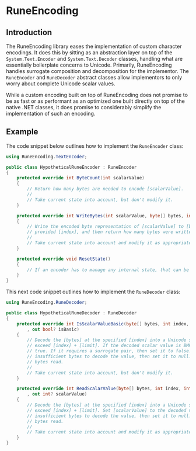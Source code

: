 ﻿<!--
    Copyright 2023 William Swartzendruber

    To the extent possible under law, the person who associated CC0 with this file has waived
    all copyright and related or neighboring rights to this file.

    You should have received a copy of the CC0 legalcode along with this work. If not, see
    <http://creativecommons.org/publicdomain/zero/1.0/>.

    SPDX-License-Identifier: CC0-1.0
-->

# RuneEncoding

## Introduction

The RuneEncoding library eases the implementation of custom character encodings. It does this by
sitting as an abstraction layer on top of the `System.Text.Encoder` and `System.Text.Decoder`
classes, handling what are essentially boilerplate concerns to Unicode. Primarily, RuneEncoding
handles surrogate composition and decomposition for the implementor. The `RuneEncoder` and
`RuneDecoder` abstract classes allow implementors to only worry about complete Unicode scalar
values.

While a custom encoding built on top of RuneEncoding does not promise to be as fast or as
performant as an optimized one built directly on top of the native .NET classes, it does promise
to considerably simplify the implementation of such an encoding.

## Example

The code snippet below outlines how to implement the `RuneEncoder` class:

```csharp
using RuneEncoding.TextEncoder;

public class HypotheticalRuneEncoder : RuneEncoder
{
    protected override int ByteCount(int scalarValue)
    {
        // Return how many bytes are needed to encode [scalarValue].
        //
        // Take current state into account, but don't modify it.
    }

    protected override int WriteBytes(int scalarValue, byte[] bytes, int index)
    {
        // Write the encoded byte representation of [scalarValue] to [bytes], starting at the
        // provided [index], and then return how many bytes were written.
        //
        // Take current state into account and modify it as appropriate.
    }

    protected override void ResetState()
    {
        // If an encoder has to manage any internal state, that can be reset here.
    }
}
```

This next code snippet outlines how to implement the `RuneDecoder` class:

```csharp
using RuneEncoding.RuneDecoder;

public class HypotheticalRuneDecoder : RuneDecoder
{
    protected override int IsScalarValueBasic(byte[] bytes, int index, int limit, bool first
        , out bool? isBasic)
    {
        // Decode the [bytes] at the specified [index] into a Unicode scalar value; don't
        // exceed [index] + [limit]. If the decoded scalar value is BMP, then set [isBasic] to
        // true. If it requires a surrogate pair, then set it to false. If there are
        // insufficient bytes to decode the value, then set it to null. Return the number of
        // bytes read.
        //
        // Take current state into account, but don't modify it.
    }

    protected override int ReadScalarValue(byte[] bytes, int index, int limit
        , out int? scalarValue)
    {
        // Decode the [bytes] at the specified [index] into a Unicode scalar value; don't
        // exceed [index] + [limit]. Set [scalarValue] to the decoded value. If there are
        // insufficient bytes to decode the value, then set it to null. Return the number of
        // bytes read.
        //
        // Take current state into account and modify it as appropriate.
    }
}
```
